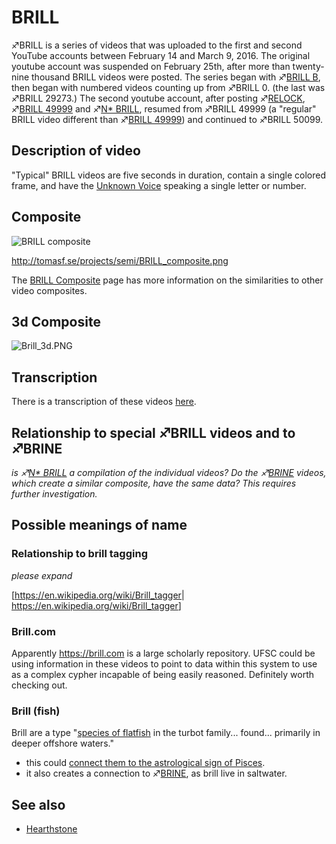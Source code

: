 # BRILL

♐BRILL is a series of videos that was uploaded to the first and second
YouTube accounts between February 14 and March 9, 2016. The original
youtube account was suspended on February 25th, after more than
twenty-nine thousand BRILL videos were posted. The series began with
♐[BRILL B](BRILL_B "wikilink"), then began with numbered videos
counting up from ♐BRILL 0. (the last was ♐BRILL 29273.) The second
youtube account, after posting ♐[RELOCK](RELOCK "wikilink"), ♐[BRILL
49999](BRILL_49999 "wikilink") and ♐[N\* BRILL](N*_BRILL "wikilink"),
resumed from ♐BRILL 49999 (a "regular" BRILL video different than
♐[BRILL 49999](BRILL_49999 "wikilink")) and continued to ♐BRILL 50099.

## Description of video

"Typical" BRILL videos are five seconds in duration, contain a single
colored frame, and have the [Unknown Voice](Unknown_Voice "wikilink")
speaking a single letter or number.

## Composite

![BRILL composite](BRILL_composite.png "BRILL composite")

<http://tomasf.se/projects/semi/BRILL_composite.png>

The [BRILL Composite](BRILL_Composite "wikilink") page has more
information on the similarities to other video composites.

## 3d Composite

![Brill\_3d.PNG](Brill_3d.PNG "Brill_3d.PNG")

## Transcription

There is a transcription of these videos
[here](http://tomasf.se/projects/semi/transcription.html).

## Relationship to special ♐BRILL videos and to ♐BRINE

*is ♐[N\* BRILL](N*_BRILL "wikilink") a compilation of the individual
videos? Do the ♐[BRINE](BRINE "wikilink") videos, which create a similar
composite, have the same data? This requires further investigation.*

## Possible meanings of name

### Relationship to brill tagging

*please expand*

\[<https://en.wikipedia.org/wiki/Brill_tagger>|
<https://en.wikipedia.org/wiki/Brill_tagger>\]

### Brill.com

Apparently <https://brill.com> is a large scholarly repository. UFSC
could be using information in these videos to point to data within this
system to use as a complex cypher incapable of being easily reasoned.
Definitely worth checking out.

### Brill (fish)

Brill are a type "[species of flatfish](https://en.wikipedia.org/wiki/Brill_(fish)) in the turbot family... found... primarily in deeper offshore waters."
* this could [connect them to the astrological sign of Pisces](Astrology "wikilink").
* it also creates a connection to ♐[BRINE](BRINE "wikilink"), as brill live in saltwater.

## See also

* [Hearthstone](Hearthstone "wikilink")
